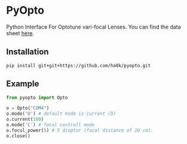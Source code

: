 # PyOpto

Python Interface For Optotune vari-focal Lenses.
You can find the data sheet [here](http://www.optotune.com/downloads2).

## Installation
`pip install git+git+https://github.com/ha0k/pyopto.git`

## Example
```python
from pyopto import Opto

o = Opto("COM4")
o.mode('D') # default mode is current (D)
o.current(100)
o.mode('C') # focal controll mode
o.focul_power(5) # 5 dioptor (focal distance of 20 cm).
o.close()
```